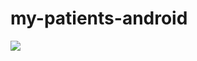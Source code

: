 # my-patients-android

![](https://github.com/jmjaime/my-patients-android/workflows/my-patients%20CI/badge.svg)
